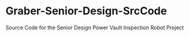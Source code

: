 # Graber-Senior-Design-SrcCode
Source Code for the Senior Design Power Vault Inspection Robot Project
